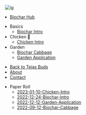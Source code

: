 
&nbsp;&nbsp;![ig](https://tejasbuds.com/images/logo-small.png)

* [Biochar Hub](./)
- Basics
  - [Biochar Intro](basics/2022-12-24-Biochar-Intro)
- Chicken :baby_chick:
  - [Chicken Intro](chicken/2023-01-10-Chicken-Intro)
- Garden
  - [Biochar Cabbage](garden/2022-09-12-Biochar-Cabbage)
  - [Garden Application](garden/2022-12-12-Garden-Application)
* [Back to Tejas Buds](https://tejasbuds.com/)
* [About](https://tejasbuds.com/about.html)
* [Contact](./contact/)
- Paper Roll
  - [2023-01-10-Chicken-Intro](chicken/2023-01-10-Chicken-Intro)
  - [2022-12-24-Biochar-Intro](basics/2022-12-24-Biochar-Intro)
  - [2022-12-12-Garden-Application](garden/2022-12-12-Garden-Application)
  - [2022-09-12-Biochar-Cabbage](garden/2022-09-12-Biochar-Cabbage)